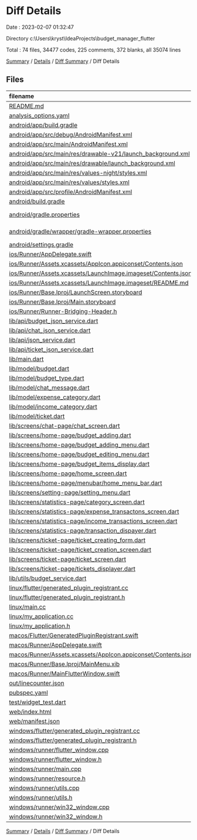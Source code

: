 # Diff Details

Date : 2023-02-07 01:32:47

Directory c:\\Users\\kryst\\IdeaProjects\\budget_manager_flutter

Total : 74 files,  34477 codes, 225 comments, 372 blanks, all 35074 lines

[Summary](results.md) / [Details](details.md) / [Diff Summary](diff.md) / Diff Details

## Files
| filename | language | code | comment | blank | total |
| :--- | :--- | ---: | ---: | ---: | ---: |
| [README.md](/README.md) | Markdown | 10 | 0 | 7 | 17 |
| [analysis_options.yaml](/analysis_options.yaml) | YAML | 3 | 23 | 4 | 30 |
| [android/app/build.gradle](/android/app/build.gradle) | Groovy | 54 | 5 | 13 | 72 |
| [android/app/src/debug/AndroidManifest.xml](/android/app/src/debug/AndroidManifest.xml) | XML | 4 | 4 | 1 | 9 |
| [android/app/src/main/AndroidManifest.xml](/android/app/src/main/AndroidManifest.xml) | XML | 28 | 6 | 1 | 35 |
| [android/app/src/main/res/drawable-v21/launch_background.xml](/android/app/src/main/res/drawable-v21/launch_background.xml) | XML | 4 | 7 | 2 | 13 |
| [android/app/src/main/res/drawable/launch_background.xml](/android/app/src/main/res/drawable/launch_background.xml) | XML | 4 | 7 | 2 | 13 |
| [android/app/src/main/res/values-night/styles.xml](/android/app/src/main/res/values-night/styles.xml) | XML | 9 | 9 | 1 | 19 |
| [android/app/src/main/res/values/styles.xml](/android/app/src/main/res/values/styles.xml) | XML | 9 | 9 | 1 | 19 |
| [android/app/src/profile/AndroidManifest.xml](/android/app/src/profile/AndroidManifest.xml) | XML | 4 | 4 | 1 | 9 |
| [android/build.gradle](/android/build.gradle) | Groovy | 27 | 0 | 5 | 32 |
| [android/gradle.properties](/android/gradle.properties) | Java Properties | 3 | 0 | 1 | 4 |
| [android/gradle/wrapper/gradle-wrapper.properties](/android/gradle/wrapper/gradle-wrapper.properties) | Java Properties | 5 | 0 | 1 | 6 |
| [android/settings.gradle](/android/settings.gradle) | Groovy | 8 | 0 | 4 | 12 |
| [ios/Runner/AppDelegate.swift](/ios/Runner/AppDelegate.swift) | Swift | 12 | 0 | 2 | 14 |
| [ios/Runner/Assets.xcassets/AppIcon.appiconset/Contents.json](/ios/Runner/Assets.xcassets/AppIcon.appiconset/Contents.json) | JSON | 122 | 0 | 1 | 123 |
| [ios/Runner/Assets.xcassets/LaunchImage.imageset/Contents.json](/ios/Runner/Assets.xcassets/LaunchImage.imageset/Contents.json) | JSON | 23 | 0 | 1 | 24 |
| [ios/Runner/Assets.xcassets/LaunchImage.imageset/README.md](/ios/Runner/Assets.xcassets/LaunchImage.imageset/README.md) | Markdown | 3 | 0 | 2 | 5 |
| [ios/Runner/Base.lproj/LaunchScreen.storyboard](/ios/Runner/Base.lproj/LaunchScreen.storyboard) | XML | 36 | 1 | 1 | 38 |
| [ios/Runner/Base.lproj/Main.storyboard](/ios/Runner/Base.lproj/Main.storyboard) | XML | 25 | 1 | 1 | 27 |
| [ios/Runner/Runner-Bridging-Header.h](/ios/Runner/Runner-Bridging-Header.h) | C++ | 1 | 0 | 1 | 2 |
| [lib/api/budget_json_service.dart](/lib/api/budget_json_service.dart) | Dart | 127 | 0 | 18 | 145 |
| [lib/api/chat_json_service.dart](/lib/api/chat_json_service.dart) | Dart | 38 | 0 | 9 | 47 |
| [lib/api/json_service.dart](/lib/api/json_service.dart) | Dart | -86 | -1 | -14 | -101 |
| [lib/api/ticket_json_service.dart](/lib/api/ticket_json_service.dart) | Dart | 37 | 0 | 9 | 46 |
| [lib/main.dart](/lib/main.dart) | Dart | 5 | 0 | 1 | 6 |
| [lib/model/budget.dart](/lib/model/budget.dart) | Dart | 14 | 0 | 1 | 15 |
| [lib/model/budget_type.dart](/lib/model/budget_type.dart) | Dart | 7 | 0 | 4 | 11 |
| [lib/model/chat_message.dart](/lib/model/chat_message.dart) | Dart | 22 | 1 | 5 | 28 |
| [lib/model/expense_category.dart](/lib/model/expense_category.dart) | Dart | 15 | 0 | 3 | 18 |
| [lib/model/income_category.dart](/lib/model/income_category.dart) | Dart | 18 | 0 | 4 | 22 |
| [lib/model/ticket.dart](/lib/model/ticket.dart) | Dart | 25 | 1 | 6 | 32 |
| [lib/screens/chat-page/chat_screen.dart](/lib/screens/chat-page/chat_screen.dart) | Dart | 159 | 1 | 16 | 176 |
| [lib/screens/home-page/budget_adding.dart](/lib/screens/home-page/budget_adding.dart) | Dart | 133 | 2 | 10 | 145 |
| [lib/screens/home-page/budget_adding_menu.dart](/lib/screens/home-page/budget_adding_menu.dart) | Dart | -87 | 0 | -7 | -94 |
| [lib/screens/home-page/budget_editing_menu.dart](/lib/screens/home-page/budget_editing_menu.dart) | Dart | -5 | 0 | -1 | -6 |
| [lib/screens/home-page/budget_items_display.dart](/lib/screens/home-page/budget_items_display.dart) | Dart | -8 | -29 | 1 | -36 |
| [lib/screens/home-page/home_screen.dart](/lib/screens/home-page/home_screen.dart) | Dart | -5 | 1 | 0 | -4 |
| [lib/screens/home-page/menubar/home_menu_bar.dart](/lib/screens/home-page/menubar/home_menu_bar.dart) | Dart | 1 | 0 | 0 | 1 |
| [lib/screens/setting-page/setting_menu.dart](/lib/screens/setting-page/setting_menu.dart) | Dart | 5 | 0 | 0 | 5 |
| [lib/screens/statistics-page/category_screen.dart](/lib/screens/statistics-page/category_screen.dart) | Dart | 146 | 0 | 9 | 155 |
| [lib/screens/statistics-page/expense_transactons_screen.dart](/lib/screens/statistics-page/expense_transactons_screen.dart) | Dart | 48 | 1 | 6 | 55 |
| [lib/screens/statistics-page/income_transactions_screen.dart](/lib/screens/statistics-page/income_transactions_screen.dart) | Dart | 47 | 1 | 6 | 54 |
| [lib/screens/statistics-page/transaction_dispayer.dart](/lib/screens/statistics-page/transaction_dispayer.dart) | Dart | 114 | 0 | 5 | 119 |
| [lib/screens/ticket-page/ticket_creating_form.dart](/lib/screens/ticket-page/ticket_creating_form.dart) | Dart | 67 | 1 | 4 | 72 |
| [lib/screens/ticket-page/ticket_creation_screen.dart](/lib/screens/ticket-page/ticket_creation_screen.dart) | Dart | 24 | 0 | 4 | 28 |
| [lib/screens/ticket-page/ticket_screen.dart](/lib/screens/ticket-page/ticket_screen.dart) | Dart | 73 | 0 | 8 | 81 |
| [lib/screens/ticket-page/tickets_displayer.dart](/lib/screens/ticket-page/tickets_displayer.dart) | Dart | 92 | 0 | 4 | 96 |
| [lib/utils/budget_service.dart](/lib/utils/budget_service.dart) | Dart | 40 | 0 | 3 | 43 |
| [linux/flutter/generated_plugin_registrant.cc](/linux/flutter/generated_plugin_registrant.cc) | C++ | 3 | 4 | 5 | 12 |
| [linux/flutter/generated_plugin_registrant.h](/linux/flutter/generated_plugin_registrant.h) | C++ | 5 | 5 | 6 | 16 |
| [linux/main.cc](/linux/main.cc) | C++ | 5 | 0 | 2 | 7 |
| [linux/my_application.cc](/linux/my_application.cc) | C++ | 74 | 11 | 20 | 105 |
| [linux/my_application.h](/linux/my_application.h) | C++ | 7 | 7 | 5 | 19 |
| [macos/Flutter/GeneratedPluginRegistrant.swift](/macos/Flutter/GeneratedPluginRegistrant.swift) | Swift | 4 | 3 | 4 | 11 |
| [macos/Runner/AppDelegate.swift](/macos/Runner/AppDelegate.swift) | Swift | 8 | 0 | 2 | 10 |
| [macos/Runner/Assets.xcassets/AppIcon.appiconset/Contents.json](/macos/Runner/Assets.xcassets/AppIcon.appiconset/Contents.json) | JSON | 68 | 0 | 1 | 69 |
| [macos/Runner/Base.lproj/MainMenu.xib](/macos/Runner/Base.lproj/MainMenu.xib) | XML | 343 | 0 | 1 | 344 |
| [macos/Runner/MainFlutterWindow.swift](/macos/Runner/MainFlutterWindow.swift) | Swift | 12 | 0 | 4 | 16 |
| [out/linecounter.json](/out/linecounter.json) | JSON | 31,974 | 0 | 0 | 31,974 |
| [pubspec.yaml](/pubspec.yaml) | YAML | 24 | 34 | 10 | 68 |
| [test/widget_test.dart](/test/widget_test.dart) | Dart | 14 | 10 | 7 | 31 |
| [web/index.html](/web/index.html) | HTML | 37 | 16 | 6 | 59 |
| [web/manifest.json](/web/manifest.json) | JSON | 35 | 0 | 1 | 36 |
| [windows/flutter/generated_plugin_registrant.cc](/windows/flutter/generated_plugin_registrant.cc) | C++ | 3 | 4 | 5 | 12 |
| [windows/flutter/generated_plugin_registrant.h](/windows/flutter/generated_plugin_registrant.h) | C++ | 5 | 5 | 6 | 16 |
| [windows/runner/flutter_window.cpp](/windows/runner/flutter_window.cpp) | C++ | 45 | 4 | 13 | 62 |
| [windows/runner/flutter_window.h](/windows/runner/flutter_window.h) | C++ | 20 | 5 | 9 | 34 |
| [windows/runner/main.cpp](/windows/runner/main.cpp) | C++ | 30 | 4 | 10 | 44 |
| [windows/runner/resource.h](/windows/runner/resource.h) | C++ | 9 | 6 | 2 | 17 |
| [windows/runner/utils.cpp](/windows/runner/utils.cpp) | C++ | 53 | 2 | 10 | 65 |
| [windows/runner/utils.h](/windows/runner/utils.h) | C++ | 8 | 6 | 6 | 20 |
| [windows/runner/win32_window.cpp](/windows/runner/win32_window.cpp) | C++ | 183 | 15 | 48 | 246 |
| [windows/runner/win32_window.h](/windows/runner/win32_window.h) | C++ | 48 | 29 | 22 | 99 |

[Summary](results.md) / [Details](details.md) / [Diff Summary](diff.md) / Diff Details
